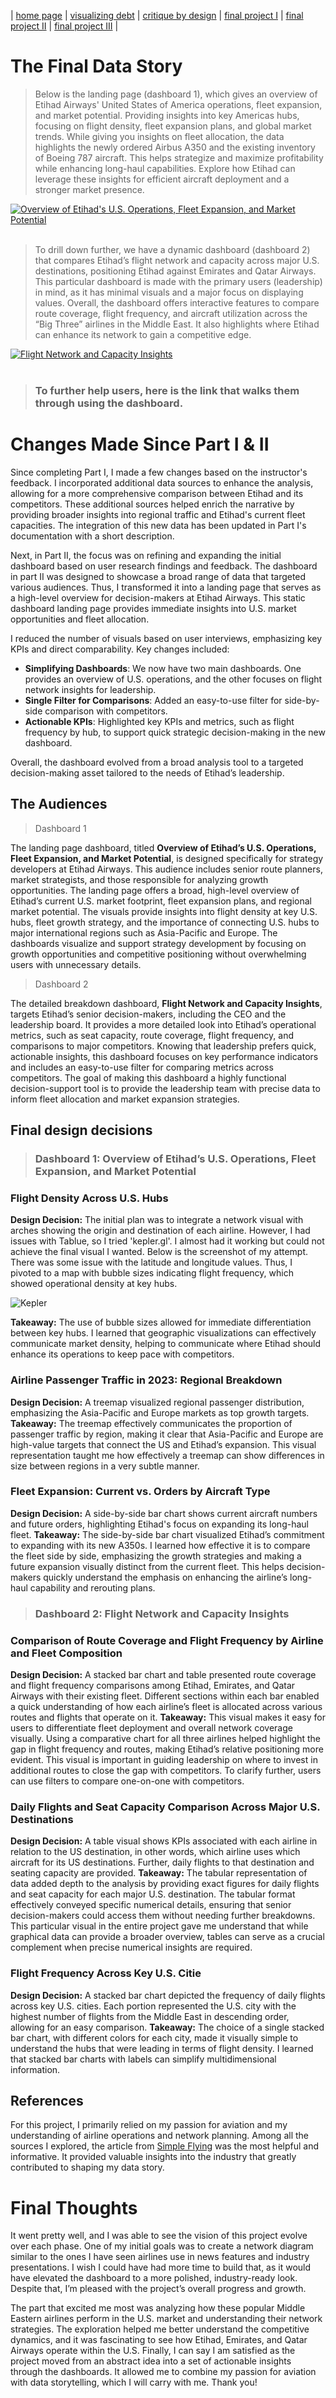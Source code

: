 | [home page](https://cmustudent.github.io/tswd-portfolio-templates/) | [visualizing debt](visualizing-government-debt) | [critique by design](critique-by-design) | [final project I](final-project-part-one) | [final project II](final-project-part-two) | [final project III](final-project-part-three) |

# The Final Data Story
> Below is the landing page (dashboard 1), which gives an overview of Etihad Airways' United States of America operations, fleet expansion, and market potential. Providing insights into key Americas hubs, focusing on flight density, fleet expansion plans, and global market trends. While giving you insights on fleet allocation, the data highlights the newly ordered Airbus A350 and the existing inventory of Boeing 787 aircraft. This helps strategize and maximize profitability while enhancing long-haul capabilities. Explore how Etihad can leverage these insights for efficient aircraft deployment and a stronger market presence.
<div class="tableauPlaceholder" id="viz1728153109713" style="position: relative;">
    <noscript>
        <a href="#">
            <img alt="Overview of Etihad's U.S. Operations, Fleet Expansion, and Market Potential"
                 src="https://public.tableau.com/static/images/Fi/FinalProject_17280005525260/OverviewofEtihadsU_S_OperationsFleetExpansionandMarketPotential/1_rss.png"
                 style="border: none;" />
        </a>
    </noscript>
    <object class="tableauViz" style="display: none;">
        <param name="host_url" value="https%3A%2F%2Fpublic.tableau.com%2F" />
        <param name="embed_code_version" value="3" />
        <param name="site_root" value="" />
        <param name="name" value="FinalProject_17280005525260/OverviewofEtihadsU_S_OperationsFleetExpansionandMarketPotential" />
        <param name="tabs" value="no" />
        <param name="toolbar" value="yes" />
        <param name="static_image" value="https://public.tableau.com/static/images/Fi/FinalProject_17280005525260/OverviewofEtihadsU_S_OperationsFleetExpansionandMarketPotential/1.png" />
        <param name="animate_transition" value="yes" />
        <param name="display_static_image" value="yes" />
        <param name="display_spinner" value="yes" />
        <param name="display_overlay" value="yes" />
        <param name="display_count" value="yes" />
        <param name="language" value="en-US" />
    </object>
</div>

<script type="text/javascript">
    var divElement = document.getElementById('viz1728153109713');
    var vizElement = divElement.getElementsByTagName('object')[0];
    if (divElement.offsetWidth > 800) {
        vizElement.style.width = '1000px';
        vizElement.style.height = '827px';
    } else if (divElement.offsetWidth > 500) {
        vizElement.style.width = '1000px';
        vizElement.style.height = '827px';
    } else {
        vizElement.style.width = '100%';
        vizElement.style.height = '1027px';
    }
    var scriptElement = document.createElement('script');
    scriptElement.src = 'https://public.tableau.com/javascripts/api/viz_v1.js';
    vizElement.parentNode.insertBefore(scriptElement, vizElement);
</script>
<br>

>To drill down further, we have a dynamic dashboard (dashboard 2) that compares Etihad’s flight network and capacity across major U.S. destinations, positioning Etihad against Emirates and Qatar Airways. This particular dashboard is made with the primary users (leadership) in mind, as it has minimal visuals and a major focus on displaying values. Overall, the dashboard offers interactive features to compare route coverage, flight frequency, and aircraft utilization across the “Big Three” airlines in the Middle East. It also highlights where Etihad can enhance its network to gain a competitive edge.

<div class="tableauPlaceholder" id="viz1728153973662" style="position: relative;">
  <noscript>
    <a href="#">
      <img alt="Flight Network and Capacity Insights" src="https://public.tableau.com/static/images/Fi/FinalProject_17281495079240/FlightNetworkandCapacityInsights/1_rss.png" style="border: none" />
    </a>
  </noscript>
  <object class="tableauViz" style="display:none;">
    <param name="host_url" value="https%3A%2F%2Fpublic.tableau.com%2F" />
    <param name="embed_code_version" value="3" />
    <param name="site_root" value="" />
    <param name="name" value="FinalProject_17281495079240/FlightNetworkandCapacityInsights" />
    <param name="tabs" value="no" />
    <param name="toolbar" value="yes" />
    <param name="static_image" value="https://public.tableau.com/static/images/Fi/FinalProject_17281495079240/FlightNetworkandCapacityInsights/1.png" />
    <param name="animate_transition" value="yes" />
    <param name="display_static_image" value="yes" />
    <param name="display_spinner" value="yes" />
    <param name="display_overlay" value="yes" />
    <param name="display_count" value="yes" />
    <param name="language" value="en-US" />
  </object>
</div>

<script type="text/javascript">
  var divElement = document.getElementById('viz1728153973662');
  var vizElement = divElement.getElementsByTagName('object')[0];
  if (divElement.offsetWidth > 800) {
    vizElement.style.width = '1000px';
    vizElement.style.height = '827px';
  } else if (divElement.offsetWidth > 500) {
    vizElement.style.width = '1000px';
    vizElement.style.height = '827px';
  } else {
    vizElement.style.width = '100%';
    vizElement.style.height = '977px';
  }
  var scriptElement = document.createElement('script');
  scriptElement.src = 'https://public.tableau.com/javascripts/api/viz_v1.js';
  vizElement.parentNode.insertBefore(scriptElement, vizElement);
</script>
<br>

> ### To further help users, here is the link that walks them through using the dashboard.

# Changes Made Since Part I & II
Since completing Part I, I made a few changes based on the instructor's feedback. I incorporated additional data sources to enhance the analysis, allowing for a more comprehensive comparison between Etihad and its competitors. These additional sources helped enrich the narrative by providing broader insights into regional traffic and Etihad's current fleet capacities. The integration of this new data has been updated in Part I's documentation with a short description. 

Next, in Part II, the focus was on refining and expanding the initial dashboard based on user research findings and feedback. The dashboard in part II was designed to showcase a broad range of data that targeted various audiences. Thus, I transformed it into a landing page that serves as a high-level overview for decision-makers at Etihad Airways. This static dashboard landing page provides immediate insights into U.S. market opportunities and fleet allocation. 

I reduced the number of visuals based on user interviews, emphasizing key KPIs and direct comparability. Key changes included:
- **Simplifying Dashboards**: We now have two main dashboards. One provides an overview of U.S. operations, and the other focuses on flight network insights for leadership.
- **Single Filter for Comparisons**: Added an easy-to-use filter for side-by-side comparison with competitors.
- **Actionable KPIs**: Highlighted key KPIs and metrics, such as flight frequency by hub, to support quick strategic decision-making in the new dashboard.

Overall, the dashboard evolved from a broad analysis tool to a targeted decision-making asset tailored to the needs of Etihad’s leadership.

## The Audiences
> Dashboard 1

The landing page dashboard, titled **Overview of Etihad’s U.S. Operations, Fleet Expansion, and Market Potential**, is designed specifically for strategy developers at Etihad Airways. This audience includes senior route planners, market strategists, and those responsible for analyzing growth opportunities. The landing page offers a broad, high-level overview of Etihad’s current U.S. market footprint, fleet expansion plans, and regional market potential. The visuals provide insights into flight density at key U.S. hubs, fleet growth strategy, and the importance of connecting U.S. hubs to major international regions such as Asia-Pacific and Europe. The dashboards visualize and support strategy development by focusing on growth opportunities and competitive positioning without overwhelming users with unnecessary details.

> Dashboard 2

The detailed breakdown dashboard, **Flight Network and Capacity Insights**, targets Etihad’s senior decision-makers, including the CEO and the leadership board. It provides a more detailed look into Etihad’s operational metrics, such as seat capacity, route coverage, flight frequency, and comparisons to major competitors. Knowing that leadership prefers quick, actionable insights, this dashboard focuses on key performance indicators and includes an easy-to-use filter for comparing metrics across competitors. The goal of making this dashboard a highly functional decision-support tool is to provide the leadership team with precise data to inform fleet allocation and market expansion strategies.

## Final design decisions
> ### Dashboard 1: Overview of Etihad’s U.S. Operations, Fleet Expansion, and Market Potential

### Flight Density Across U.S. Hubs
**Design Decision:** The initial plan was to integrate a network visual with arches showing the origin and destination of each airline. However, I had issues with Tablue, so I tried 'kepler.gl'. I almost had it working but could not achieve the final visual I wanted. Below is the screenshot of my attempt. There was some issue with the latitude and longitude values. Thus, I pivoted to a map with bubble sizes indicating flight frequency, which showed operational density at key hubs.

![Kepler](kepler.gl.ong)

**Takeaway:** The use of bubble sizes allowed for immediate differentiation between key hubs. I learned that geographic visualizations can effectively communicate market density, helping to communicate where Etihad should enhance its operations to keep pace with competitors.

### Airline Passenger Traffic in 2023: Regional Breakdown
**Design Decision:** A treemap visualized regional passenger distribution, emphasizing the Asia-Pacific and Europe markets as top growth targets. **Takeaway:** The treemap effectively communicates the proportion of passenger traffic by region, making it clear that Asia-Pacific and Europe are high-value targets that connect the US and Etihad’s expansion. This visual representation taught me how effectively a treemap can show differences in size between regions in a very subtle manner.

### Fleet Expansion: Current vs. Orders by Aircraft Type
**Design Decision:** A side-by-side bar chart shows current aircraft numbers and future orders, highlighting Etihad's focus on expanding its long-haul fleet. **Takeaway:** The side-by-side bar chart visualized Etihad’s commitment to expanding with its new A350s. I learned how effective it is to compare the fleet side by side, emphasizing the growth strategies and making a future expansion visually distinct from the current fleet. This helps decision-makers quickly understand the emphasis on enhancing the airline’s long-haul capability and rerouting plans.

> ### Dashboard 2: Flight Network and Capacity Insights

### Comparison of Route Coverage and Flight Frequency by Airline and Fleet Composition
**Design Decision:** A stacked bar chart and table presented route coverage and flight frequency comparisons among Etihad, Emirates, and Qatar Airways with their existing fleet. Different sections within each bar enabled a quick understanding of how each airline’s fleet is allocated across various routes and flights that operate on it. **Takeaway:** This visual makes it easy for users to differentiate fleet deployment and overall network coverage visually. Using a comparative chart for all three airlines helped highlight the gap in flight frequency and routes, making Etihad’s relative positioning more evident. This visual is important in guiding leadership on where to invest in additional routes to close the gap with competitors. To clarify further, users can use filters to compare one-on-one with competitors.

### Daily Flights and Seat Capacity Comparison Across Major U.S. Destinations
**Design Decision:** A table visual shows KPIs associated with each airline in relation to the US destination, in other words, which airline uses which aircraft for its US destinations. Further, daily flights to that destination and seating capacity are provided. **Takeaway:** The tabular representation of data added depth to the analysis by providing exact figures for daily flights and seat capacity for each major U.S. destination. The tabular format effectively conveyed specific numerical details, ensuring that senior decision-makers could access them without needing further breakdowns. This particular visual in the entire project gave me understand that while graphical data can provide a broader overview, tables can serve as a crucial complement when precise numerical insights are required.

### Flight Frequency Across Key U.S. Citie
**Design Decision:** A stacked bar chart depicted the frequency of daily flights across key U.S. cities. Each portion represented the U.S. city with the highest number of flights from the Middle East in descending order, allowing for an easy comparison. **Takeaway:** The choice of a single stacked bar chart, with different colors for each city, made it visually simple to understand the hubs that were leading in terms of flight density. I learned that stacked bar charts with labels can simplify multidimensional information.

## References
For this project, I primarily relied on my passion for aviation and my understanding of airline operations and network planning. Among all the sources I explored, the article from [Simple Flying](https://simpleflying.com/emirates-etihad-qatar-airways-us-networks-comparison/) was the most helpful and informative. It provided valuable insights into the industry that greatly contributed to shaping my data story.

# Final Thoughts
It went pretty well, and I was able to see the vision of this project evolve over each phase. One of my initial goals was to create a network diagram similar to the ones I have seen airlines use in news features and industry presentations. I wish I could have had more time to build that, as it would have elevated the dashboard to a more polished, industry-ready look. Despite that, I’m pleased with the project’s overall progress and growth.

The part that excited me most was analyzing how these popular Middle Eastern airlines perform in the U.S. market and understanding their network strategies. The exploration helped me better understand the competitive dynamics, and it was fascinating to see how Etihad, Emirates, and Qatar Airways operate within the U.S. Finally, I can say I am satisfied as the project moved from an abstract idea into a set of actionable insights through the dashboards. It allowed me to combine my passion for aviation with data storytelling, which I will carry with me. Thank you!
